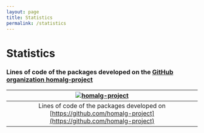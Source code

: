 ```yaml
---
layout: page
title: Statistics
permalink: /statistics
---
```


# Statistics

### Lines of code of the packages developed on the [GitHub organization homalg-project](https://github.com/homalg-project)

|[![homalg-project](https://algebra.mathematik.uni-siegen.de/img/lines_of_code.png)]()|
|:---:|
| Lines of code of the packages developed on [https://github.com/homalg-project](https://github.com/homalg-project) |
